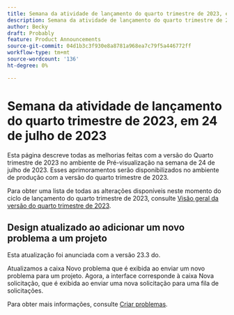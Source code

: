 ```yaml
---
title: Semana da atividade de lançamento do quarto trimestre de 2023, em 24 de julho de 2023
description: Semana da atividade de lançamento do quarto trimestre de 2023, em 24 de julho de 2023
author: Becky
draft: Probably
feature: Product Announcements
source-git-commit: 04d1b3c3f930e8a8781a968ea7c79f5a446772ff
workflow-type: tm+mt
source-wordcount: '136'
ht-degree: 0%

---
```


# Semana da atividade de lançamento do quarto trimestre de 2023, em 24 de julho de 2023

Esta página descreve todas as melhorias feitas com a versão do Quarto trimestre de 2023 no ambiente de Pré-visualização na semana de 24 de julho de 2023. Esses aprimoramentos serão disponibilizados no ambiente de produção com a versão do quarto trimestre de 2023.

Para obter uma lista de todas as alterações disponíveis neste momento do ciclo de lançamento do quarto trimestre de 2023, consulte [Visão geral da versão do quarto trimestre de 2023](/help/quicksilver/product-announcements/product-releases/23-q4-release-activity/23-q4-release-overview.md).

## Design atualizado ao adicionar um novo problema a um projeto

Esta atualização foi anunciada com a versão 23.3 do.

Atualizamos a caixa Novo problema que é exibida ao enviar um novo problema para um projeto. Agora, a interface corresponde à caixa Nova solicitação, que é exibida ao enviar uma nova solicitação para uma fila de solicitações.

Para obter mais informações, consulte [Criar problemas](/help/quicksilver/manage-work/issues/manage-issues/create-issues.md).
